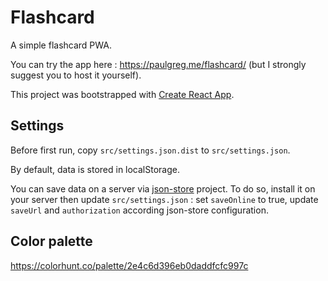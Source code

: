 # Flashcard

A simple flashcard PWA.

You can try the app here : https://paulgreg.me/flashcard/ (but I strongly suggest you to host it yourself).

This project was bootstrapped with [Create React App](https://github.com/facebook/create-react-app).


## Settings

Before first run, copy `src/settings.json.dist` to `src/settings.json`.

By default, data is stored in localStorage.

You can save data on a server via [json-store](https://github.com/paulgreg/json-store) project. To do so, install it on your server then update `src/settings.json` : set `saveOnline` to true, update `saveUrl` and `authorization` according json-store configuration.


## Color palette

https://colorhunt.co/palette/2e4c6d396eb0daddfcfc997c

